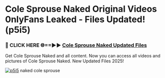 # Cole Sprouse Naked Original Videos 0nlyFans Leaked - Files Updated! (p5i5)

<h3>🔴 CLICK HERE 🌐==►► <a href="https://tinyurl.com/up5wt9bj" rel="nofollow">Cole Sprouse Naked Updated Files</a></h3>

Get Cole Sprouse Naked and all content. Now you can access all videos and pictures of Cole Sprouse Naked. New Updated Files 2025!

[![p5i5](https://i.imgur.com/ABiUzMV.gif)](https://tinyurl.com/up5wt9bj)
naked cole sprouse
